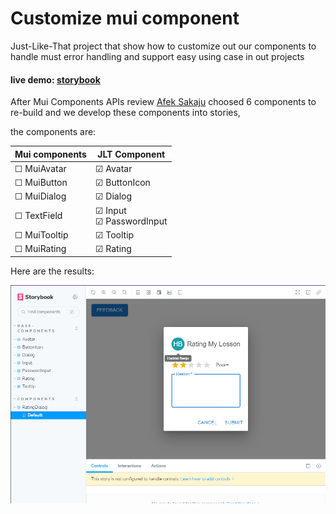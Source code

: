 # Customize mui component
Just-Like-That project that show how to customize out our components to handle must error handling and support easy using case in out projects

#### live demo: [storybook](https://hdriel.github.io/jlt-my-mui-cmp/)  

After Mui Components APIs review [Afek Sakaju](https://github.com/afekTheMiniLearner) choosed 6 components to re-build and we develop these components into stories, 

the components are:

| Mui components    | JLT Component | 
| ----------------  | ------------- | 
| &#9744; MuiAvatar | &#9745; Avatar |
| &#9744; MuiButton | &#9745; ButtonIcon |
| &#9744; MuiDialog | &#9745; Dialog |
| &#9744; TextField | &#9745; Input <br> &#9745; PasswordInput |
| &#9744; MuiTooltip| &#9745; Tooltip |
| &#9744; MuiRating | &#9745; Rating |

Here are the results: 

![storybbok-rating-dialog-component](public/screenshoot.png)